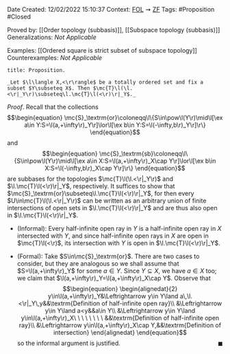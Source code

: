 <br />
<br />

Date Created: 12/02/2022 15:10:37
Context: [$\textrm{FOL}$](obsidian://open?file=First%20Order%20Logic)$\,\,\rightsquigarrow\,\,$[$\textrm{ZF}$](obsidian://open?file=Zermelo-Fraenkel%20Set%20Theory)
Tags: #Proposition #Closed 

Proved by: [[Order topology (subbasis)]], [[Subspace topology (subbasis)]]
Generalizations: _Not Applicable_

Examples: [[Ordered square is strict subset of subspace topology]]
Counterexamples: _Not Applicable_

``` ad-Proposition
title: Proposition.

_Let $\l\langle X,<\r\rangle$ be a totally ordered set and fix a subset $Y\subseteq X$. Then $\mc{T}\l(\l.<\r|_Y\r)\subseteq\l.\mc{T}\l(<\r)\r|_Y$._

```

_Proof_. Recall that the collections
$$\begin{equation}
    \mc{S}_\textrm{or}\coloneqq\l\{S\in\pow\l(Y\r)\mid\l[\ex a\in Y:S=\l(a,+\infty\r)_Y\r]\lor\l[\ex b\in Y:S=\l(-\infty,b\r)_Y\r]\r\}
\end{equation}$$
and
$$\begin{equation}
    \mc{S}_\textrm{sb}\coloneqq\l\{S\in\pow\l(Y\r)\mid\l[\ex a\in X:S=\l(a,+\infty\r)_X\cap Y\r]\lor\l[\ex b\in X:S=\l(-\infty,b\r)_X\cap Y\r]\r\}
\end{equation}$$
are subbases for the topologies $\mc{T}\l(\l.<\r|_Y\r)$ and $\l.\mc{T}\l(<\r)\r|_Y$, respectively. It suffices to show that $\mc{S}_\textrm{or}\subseteq\l.\mc{T}\l(<\r)\r|_Y$, for then every $U\in\mc{T}\l(\l.<\r|_Y\r)$ can be written as an arbitrary union of finite intersections of open sets in $\l.\mc{T}\l(<\r)\r|_Y$ and are thus also open in $\l.\mc{T}\l(<\r)\r|_Y$.
* (Informal): Every half-infinite open ray in $Y$ is a half-infinite open ray in $X$ intersected with $Y$, and since half-infinite open rays in $X$ are open in $\mc{T}\l(<\r)$, its intersection with $Y$ is open in $\l.\mc{T}\l(<\r)\r|_Y$.

* (Formal): Take $S\in\mc{S}_\textrm{or}$. There are two cases to consider, but they are analogous so we shall assume that $S=\l(a,+\infty\r)_Y$ for some $a\in Y$. Since $Y\subseteq X$, we have $a\in X$ too; we claim that $\l(a,+\infty\r)_Y=\l(a,+\infty\r)_X\cap Y$. Observe that
$$\begin{equation}
    \begin{alignedat}{2}
        y\in\l(a,+\infty\r)_Y&\Leftrightarrow y\in Y\land a\,\l.<\r|_Y\,y&&\textrm{Definition of half-infinite open ray}\\
        &\Leftrightarrow y\in Y\land a<y&&a\in Y\\
        &\Leftrightarrow y\in Y\land y\in\l(a,+\infty\r)_X\ \ \ \ \ \ \ \ &&\textrm{Definition of half-infinite open ray}\\
        &\Leftrightarrow y\in\l(a,+\infty\r)_X\cap Y,&&\textrm{Definition of intersection}
    \end{alignedat}
\end{equation}$$
so the informal argument is justified.<span style="float:right;">$\blacksquare$</span>
